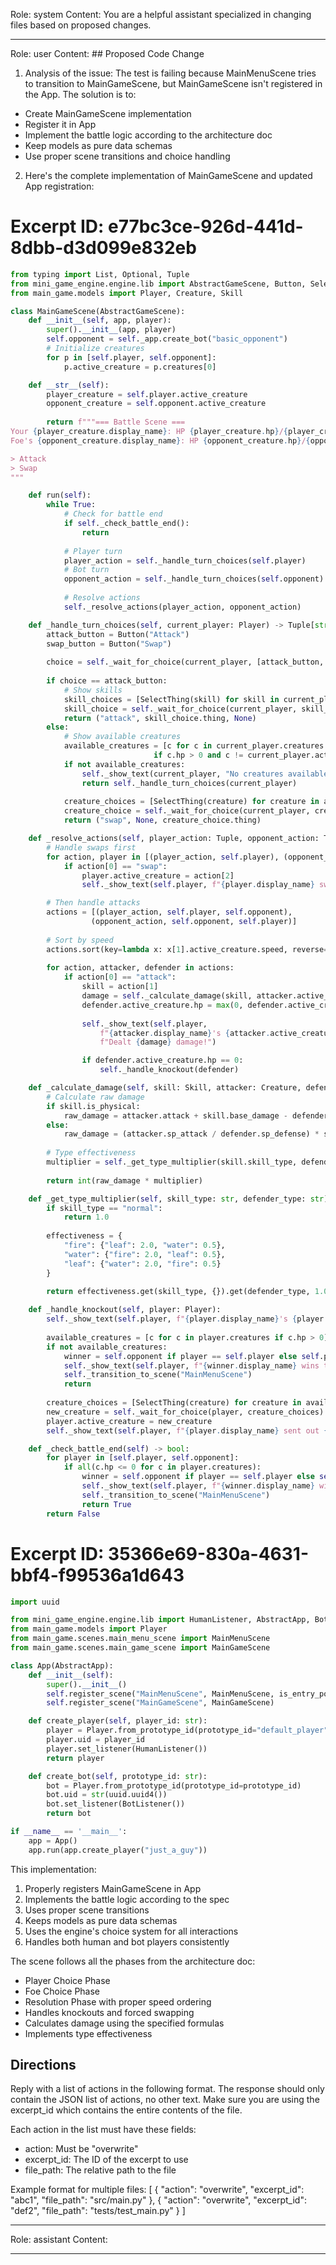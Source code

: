 Role: system
Content: You are a helpful assistant specialized in changing files based on proposed changes.
__________________
Role: user
Content: ## Proposed Code Change
1. Analysis of the issue:
The test is failing because MainMenuScene tries to transition to MainGameScene, but MainGameScene isn't registered in the App. The solution is to:

- Create MainGameScene implementation
- Register it in App
- Implement the battle logic according to the architecture doc
- Keep models as pure data schemas
- Use proper scene transitions and choice handling

2. Here's the complete implementation of MainGameScene and updated App registration:

# Excerpt ID: e77bc3ce-926d-441d-8dbb-d3d099e832eb
```python main_game/scenes/main_game_scene.py
from typing import List, Optional, Tuple
from mini_game_engine.engine.lib import AbstractGameScene, Button, SelectThing, DictionaryChoice
from main_game.models import Player, Creature, Skill

class MainGameScene(AbstractGameScene):
    def __init__(self, app, player):
        super().__init__(app, player)
        self.opponent = self._app.create_bot("basic_opponent")
        # Initialize creatures
        for p in [self.player, self.opponent]:
            p.active_creature = p.creatures[0]

    def __str__(self):
        player_creature = self.player.active_creature
        opponent_creature = self.opponent.active_creature
        
        return f"""=== Battle Scene ===
Your {player_creature.display_name}: HP {player_creature.hp}/{player_creature.max_hp}
Foe's {opponent_creature.display_name}: HP {opponent_creature.hp}/{opponent_creature.max_hp}

> Attack
> Swap
"""

    def run(self):
        while True:
            # Check for battle end
            if self._check_battle_end():
                return
                
            # Player turn
            player_action = self._handle_turn_choices(self.player)
            # Bot turn 
            opponent_action = self._handle_turn_choices(self.opponent)
            
            # Resolve actions
            self._resolve_actions(player_action, opponent_action)

    def _handle_turn_choices(self, current_player: Player) -> Tuple[str, Optional[Skill], Optional[Creature]]:
        attack_button = Button("Attack")
        swap_button = Button("Swap")
        
        choice = self._wait_for_choice(current_player, [attack_button, swap_button])
        
        if choice == attack_button:
            # Show skills
            skill_choices = [SelectThing(skill) for skill in current_player.active_creature.skills]
            skill_choice = self._wait_for_choice(current_player, skill_choices)
            return ("attack", skill_choice.thing, None)
        else:
            # Show available creatures
            available_creatures = [c for c in current_player.creatures 
                                if c.hp > 0 and c != current_player.active_creature]
            if not available_creatures:
                self._show_text(current_player, "No creatures available to swap!")
                return self._handle_turn_choices(current_player)
                
            creature_choices = [SelectThing(creature) for creature in available_creatures]
            creature_choice = self._wait_for_choice(current_player, creature_choices)
            return ("swap", None, creature_choice.thing)

    def _resolve_actions(self, player_action: Tuple, opponent_action: Tuple):
        # Handle swaps first
        for action, player in [(player_action, self.player), (opponent_action, self.opponent)]:
            if action[0] == "swap":
                player.active_creature = action[2]
                self._show_text(self.player, f"{player.display_name} swapped to {action[2].display_name}!")

        # Then handle attacks
        actions = [(player_action, self.player, self.opponent), 
                  (opponent_action, self.opponent, self.player)]
        
        # Sort by speed
        actions.sort(key=lambda x: x[1].active_creature.speed, reverse=True)
        
        for action, attacker, defender in actions:
            if action[0] == "attack":
                skill = action[1]
                damage = self._calculate_damage(skill, attacker.active_creature, defender.active_creature)
                defender.active_creature.hp = max(0, defender.active_creature.hp - damage)
                
                self._show_text(self.player, 
                    f"{attacker.display_name}'s {attacker.active_creature.display_name} used {skill.display_name}! "
                    f"Dealt {damage} damage!")

                if defender.active_creature.hp == 0:
                    self._handle_knockout(defender)

    def _calculate_damage(self, skill: Skill, attacker: Creature, defender: Creature) -> int:
        # Calculate raw damage
        if skill.is_physical:
            raw_damage = attacker.attack + skill.base_damage - defender.defense
        else:
            raw_damage = (attacker.sp_attack / defender.sp_defense) * skill.base_damage
            
        # Type effectiveness
        multiplier = self._get_type_multiplier(skill.skill_type, defender.creature_type)
        
        return int(raw_damage * multiplier)

    def _get_type_multiplier(self, skill_type: str, defender_type: str) -> float:
        if skill_type == "normal":
            return 1.0
            
        effectiveness = {
            "fire": {"leaf": 2.0, "water": 0.5},
            "water": {"fire": 2.0, "leaf": 0.5},
            "leaf": {"water": 2.0, "fire": 0.5}
        }
        
        return effectiveness.get(skill_type, {}).get(defender_type, 1.0)

    def _handle_knockout(self, player: Player):
        self._show_text(self.player, f"{player.display_name}'s {player.active_creature.display_name} was knocked out!")
        
        available_creatures = [c for c in player.creatures if c.hp > 0]
        if not available_creatures:
            winner = self.opponent if player == self.player else self.player
            self._show_text(self.player, f"{winner.display_name} wins the battle!")
            self._transition_to_scene("MainMenuScene")
            return
            
        creature_choices = [SelectThing(creature) for creature in available_creatures]
        new_creature = self._wait_for_choice(player, creature_choices).thing
        player.active_creature = new_creature
        self._show_text(self.player, f"{player.display_name} sent out {new_creature.display_name}!")

    def _check_battle_end(self) -> bool:
        for player in [self.player, self.opponent]:
            if all(c.hp <= 0 for c in player.creatures):
                winner = self.opponent if player == self.player else self.player
                self._show_text(self.player, f"{winner.display_name} wins the battle!")
                self._transition_to_scene("MainMenuScene")
                return True
        return False
```

# Excerpt ID: 35366e69-830a-4631-bbf4-f99536a1d643
```python main_game/main.py
import uuid

from mini_game_engine.engine.lib import HumanListener, AbstractApp, BotListener
from main_game.models import Player
from main_game.scenes.main_menu_scene import MainMenuScene
from main_game.scenes.main_game_scene import MainGameScene

class App(AbstractApp):
    def __init__(self):
        super().__init__()
        self.register_scene("MainMenuScene", MainMenuScene, is_entry_point=True)
        self.register_scene("MainGameScene", MainGameScene)

    def create_player(self, player_id: str):
        player = Player.from_prototype_id(prototype_id="default_player")
        player.uid = player_id
        player.set_listener(HumanListener())
        return player

    def create_bot(self, prototype_id: str):
        bot = Player.from_prototype_id(prototype_id=prototype_id)
        bot.uid = str(uuid.uuid4())
        bot.set_listener(BotListener())
        return bot

if __name__ == '__main__':
    app = App()
    app.run(app.create_player("just_a_guy"))
```

This implementation:
1. Properly registers MainGameScene in App
2. Implements the battle logic according to the spec
3. Uses proper scene transitions
4. Keeps models as pure data schemas
5. Uses the engine's choice system for all interactions
6. Handles both human and bot players consistently

The scene follows all the phases from the architecture doc:
- Player Choice Phase
- Foe Choice Phase  
- Resolution Phase with proper speed ordering
- Handles knockouts and forced swapping
- Calculates damage using the specified formulas
- Implements type effectiveness

## Directions
Reply with a list of actions in the following format. The response should only contain the JSON list of actions, no other text.
Make sure you are using the excerpt_id which contains the entire contents of the file.

Each action in the list must have these fields:
- action: Must be "overwrite"
- excerpt_id: The ID of the excerpt to use
- file_path: The relative path to the file

Example format for multiple files:
[
    {
        "action": "overwrite",
        "excerpt_id": "abc1",
        "file_path": "src/main.py"
    },
    {
        "action": "overwrite",
        "excerpt_id": "def2",
        "file_path": "tests/test_main.py"
    }
]
__________________
Role: assistant
Content: 
__________________
